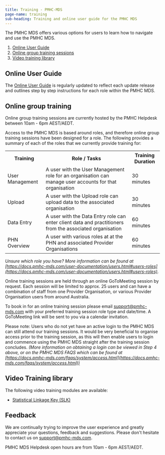 ```yaml
---
title: Training - PMHC-MDS
page-name: training
sub-heading: Training and online user guide for the PMHC MDS
---
```


The PMHC MDS offers various options for users to learn how to navigate and use the PMHC MDS.

1. [Online User Guide](#user_guide)
2. [Online group training sessions](#group_training)
3. [Video training library](#video_training_library)

## <a id="user_guide"></a>Online User Guide

The [Online User Guide](https://docs.pmhc-mds.com/user-documentation/index.html)
is regularly updated to reflect each update release and outlines
step by step instructions for each role within the PMHC MDS.

## <a id="group_training"></a>Online group training

Online group training sessions are currently hosted by the PMHC Helpdesk between 10am - 6pm AEST/AEDT.

Access to the PMHC MDS is based around roles, and therefore online group
training sessions have been designed for a role. The following provides a
summary of each of the roles that we currently provide training for:

<table class="table-bordered">
  <tr>
    <th>Training</th>
    <th>Role / Tasks </th>
    <th>Training Duration</th>
  </tr>
  <tr>
    <td>User Management</td>
    <td>A user with the User Management role for an organisation can manage user accounts for that organisation</td>
    <td>30 minutes</td>
  </tr>
  <tr>
    <td>Upload</td>
    <td>A user with the Upload role can upload data to the associated organisation</td>
    <td>30 minutes</td>
  </tr>
  <tr>
    <td>Data Entry</td>
    <td>A user with the Data Entry role can enter client data and practitioners from the associated organisation</td>
    <td>60 minutes</td>
  </tr>
    <tr>
    <td>PHN Overview</td>
    <td>A user with various roles at at the PHN and associated Provider Organisations</td>
    <td>60 minutes</td>
  </tr>
</table>

*Unsure which role you have? More information can be found at [https://docs.pmhc-mds.com/user-documentation/users.html#users-roles](https://docs.pmhc-mds.com/user-documentation/users.html#users-roles).*

Online training sessions are held through an online GoToMeeting session by request. Each
session will be limited to approx. 25 users and can have a combination of staff from one
Provider Organisation, or various Provider Organisation users from around Australia.

To book in for an online training session please email [support@pmhc-mds.com](mailto:support@pmhc-mds.com)
with your preferred training session role type and date/time. A GoToMeeting link will be sent to
you via a calendar invitation.

Please note: Users who do not yet have an active login to the PMHC MDS can
still attend our training sessions. It would be very beneficial to organise
access prior to the training session, as this will then enable users to login
and commence using the PMHC MDS straight after the training session concludes.
*(More information on obtaining a login can be viewed in Step 4 above, or on
the PMHC MDS FAQS which can be found at [https://docs.pmhc-mds.com/faqs/system/access.html](https://docs.pmhc-mds.com/faqs/system/access.html))*

## <a id="video_training_library"></a>Video Training library

The following video training modules are available:

* [Statistical Linkage Key (SLK)](https://youtu.be/YWv4pBOvntw)

## Feedback

We are continually trying to improve the user experience and greatly appreciate
your questions, feedback and suggestions. Please don't hesitate to contact us
on [support@pmhc-mds.com](mailto:support@pmhc-mds.com).

PMHC MDS Helpdesk open hours are from 10am - 6pm AEST/AEDT.  
